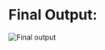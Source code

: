 # Final Output:

![Final output](https://user-images.githubusercontent.com/98828082/155969393-14d15dfe-b4b7-4f1b-8b21-06e71b948947.png)

